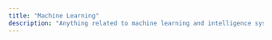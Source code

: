 ```yaml
---
title: "Machine Learning"
description: "Anything related to machine learning and intelligence system."
---
```

